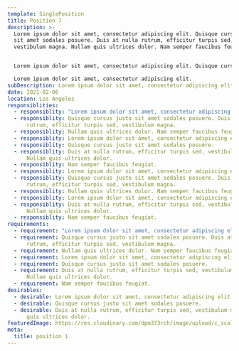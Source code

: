 ```yaml
---
template: SinglePosition
title: Position 7
description: >-
  Lorem ipsum dolor sit amet, consectetur adipiscing elit. Quisque cursus justo
  sit amet sodales posuere. Duis at nulla rutrum, efficitur turpis sed,
  vestibulum magna. Nullam quis ultrices dolor. Nam semper faucibus feugiat.


  Lorem ipsum dolor sit amet, consectetur adipiscing elit. Quisque cursus justo sit amet sodales posuere. Duis at nulla rutrum, efficitur turpis sed, vestibulum magna. Nullam quis ultrices dolor. Nam semper faucibus feugiat.

  Lorem ipsum dolor sit amet, consectetur adipiscing elit.
subDescription: Lorem ipsum dolor sit amet, consectetur adipiscing elit. Quisque cursus justo sit amet sodales posuere. Duis at nulla rutrum, efficitur turpis sed, vestibulum magna.
date: 2021-02-06
location: Los Angeles
responsiblities:
  - responsiblity: "Lorem ipsum dolor sit amet, consectetur adipiscing elit. "
  - responsiblity: Quisque cursus justo sit amet sodales posuere. Duis at nulla
      rutrum, efficitur turpis sed, vestibulum magna.
  - responsiblity: Nullam quis ultrices dolor. Nam semper faucibus feugiat.
  - responsiblity: Lorem ipsum dolor sit amet, consectetur adipiscing elit.
  - responsiblity: Quisque cursus justo sit amet sodales posuere.
  - responsiblity: Duis at nulla rutrum, efficitur turpis sed, vestibulum magna.
      Nullam quis ultrices dolor.
  - responsiblity: Nam semper faucibus feugiat.
  - responsiblity: Lorem ipsum dolor sit amet, consectetur adipiscing elit.
  - responsiblity: Quisque cursus justo sit amet sodales posuere. Duis at nulla
      rutrum, efficitur turpis sed, vestibulum magna.
  - responsiblity: Nullam quis ultrices dolor. Nam semper faucibus feugiat.
  - responsiblity: Lorem ipsum dolor sit amet, consectetur adipiscing elit.
  - responsiblity: Duis at nulla rutrum, efficitur turpis sed, vestibulum magna.
      Nullam quis ultrices dolor.
  - responsiblity: Nam semper faucibus feugiat.
requirements:
  - requirement: "Lorem ipsum dolor sit amet, consectetur adipiscing elit. "
  - requirement: Quisque cursus justo sit amet sodales posuere. Duis at nulla
      rutrum, efficitur turpis sed, vestibulum magna.
  - requirement: Nullam quis ultrices dolor. Nam semper faucibus feugiat.
  - requirement: Lorem ipsum dolor sit amet, consectetur adipiscing elit.
  - requirement: Quisque cursus justo sit amet sodales posuere.
  - requirement: Duis at nulla rutrum, efficitur turpis sed, vestibulum magna.
      Nullam quis ultrices dolor.
  - requirement: Nam semper faucibus feugiat.
desirables:
  - desirable: Lorem ipsum dolor sit amet, consectetur adipiscing elit.
  - desirable: Quisque cursus justo sit amet sodales posuere.
  - desirable: Duis at nulla rutrum, efficitur turpis sed, vestibulum magna. Nullam
      quis ultrices dolor.
featuredImage: https://res.cloudinary.com/dpm373rch/image/upload/c_scale,f_auto,q_auto,w_auto/v1612944998/jobs/visual-effects_1_hkrkj8.svg
meta:
  title: position 1
---
```

